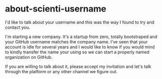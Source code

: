 # about-scienti-username
I'd like to talk about your username and this was the way I found to try and contact you.

I'm starting a new company. It's a startup from zero, totally bootstraped and your GitHub username matches the company name. I've seen that your account is idle for several years and I would like to know if you would mind to kindly transfer the name your using so we can start a properly named organization on GitHub.

If you are willing to talk about it, please accept my invitation and let's talk through the platform or any other channel we figure out.
